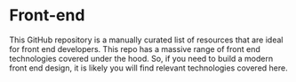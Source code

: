 # Front-end
This GitHub repository is a manually curated list of resources that are ideal for front end developers. This repo has a massive range of front end technologies covered under the hood. So, if you need to build a modern front end design, it is likely you will find relevant technologies covered here. 
